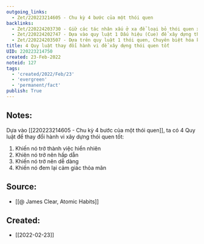 ```yaml
---
outgoing_links:
  - Zet/220223214605 - Chu kỳ 4 bước của một thói quen
backlinks:
  - Zet/220224203730 - Giữ các tác nhân xấu ở xa để loại bỏ thói quen xấu
  - Zet/220224202747 - Dựa vào quy luật 1 Dấu hiệu (Cue) để xây dựng thói quen
  - Zet/220224203507 - Dựa trên quy luật 1 thói quen, Chuyên biệt hóa không gian sống
title: 4 Quy luật thay đổi hành vi để xây dựng thói quen tốt
UID: 220223214750
created: 23-Feb-2022
noteid: 127
tags:
  - 'created/2022/Feb/23'
  - 'evergreen'
  - 'permanent/fact'
publish: True
---
```

## Notes:
Dựa vào [[220223214605 - Chu kỳ 4 bước của một thói quen]], ta có 4 Quy luật để thay đổi hành vi xây dựng thói quen tốt:

1. Khiến nó trở thành việc hiển nhiên
2. Khiên nó trở nên hấp dẫn
3. Khiến nó trở nên dễ dàng
4. Khiến nó đem lại cảm giác thỏa mãn

## Source:
- [[@ James Clear, Atomic Habits]]





## Created:
- [[2022-02-23]]
